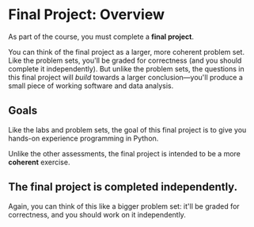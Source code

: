 # Final Project: Overview

As part of the course, you must complete a **final project**.

You can think of the final project as a larger, more coherent problem set. Like the problem sets, you'll be graded for correctness (and you should complete it independently). But unlike the problem sets, the questions in this final project will *build* towards a larger conclusion––you'll produce a small piece of working software and data analysis.

## Goals

Like the labs and problem sets, the goal of this final project is to give you hands-on experience programming in Python.

Unlike the other assessments, the final project is intended to be a more **coherent** exercise.

## The final project is completed independently.

Again, you can think of this like a bigger problem set: it'll be graded for correctness, and you should work on it independently.

